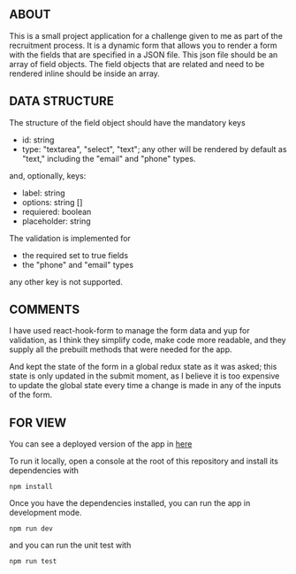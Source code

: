 ## ABOUT
This is a small project application for a challenge given to me as part of the recruitment process. It is a dynamic form that allows you to render a form with the fields that are specified in a JSON file. This json file should be an array of field objects. The field objects that are related and need to be rendered inline should be inside an array.

## DATA STRUCTURE
The structure of the field object should have the mandatory keys
- id: string
- type: "textarea", "select", "text"; any other will be rendered by default as "text," including the "email" and "phone" types.

and, optionally, keys:
- label: string
- options: string []
- requiered: boolean
- placeholder: string

The validation is implemented for 
- the required set to true fields
- the "phone" and "email" types

any other key is not supported.

## COMMENTS
I have used react-hook-form to manage the form data and yup for validation, as I think they simplify code, make code more readable, and they supply all the prebuilt methods that were needed for the app.

And kept the state of the form in a global redux state as it was asked; this state is only updated in the submit moment, as I believe it is too expensive to update the global state every time a change is made in any of the inputs of the form.

## FOR VIEW
You can see a deployed version of the app in [here](https://commandlink-challenge-tau.vercel.app/) 


To run it locally, open a console at the root of this repository and install its dependencies with

```npm install```

Once you have the dependencies installed, you can run the app in development mode.

```npm run dev```

and you can run the unit test with

```npm run test```

